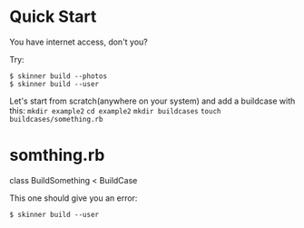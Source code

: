 Quick Start
===

You have internet access, don't you?

Try:

    $ skinner build --photos
    $ skinner build --user


Let's start from scratch(anywhere on your system) and add a buildcase with this:
   `mkdir example2`
   `cd example2`
   `mkdir buildcases`
   `touch buildcases/something.rb`

 # somthing.rb
  class BuildSomething < BuildCase


This one should give you an error:

    $ skinner build --user